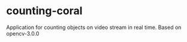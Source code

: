 # counting-coral
Application for counting objects on video stream in real time. Based on opencv-3.0.0
